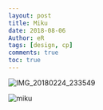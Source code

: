 ```yaml
---
layout: post
title: Miku
date: 2018-08-06
Author: eR 
tags: [design, cp]
comments: true
toc: true
---
```


![IMG_20180224_233549](\dhujsi\images\miku\IMG_20180224_233549.jpg)

![miku](F:\Documents\GitHub\dhujsi\images\miku\miku.png)


